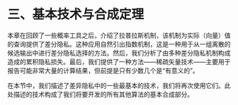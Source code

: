 # 三、基本技术与合成定理

本章在回顾了一些概率工具之后，介绍了拉普拉斯机制，该机制为实际（向量）值的查询提供了差分隐私。这种应用自然引出指数机制，这是一种用于从一组离散的候选输出中进行差分隐私选择的方法。然后，我们分析了由多种差分隐私机制构成造成的累积隐私损失。最后，我们提供了一种方法——稀疏矢量技术——主要用于报告可能非常大量的计算结果，但前提是只有少数几个是“有意义的”。  

在本节中，我们描述了差异隐私中的一些最基本的技术，我们将再次使用它们。此处描述的技术构成了我们将要开发的所有其他算法的基本合成部分。